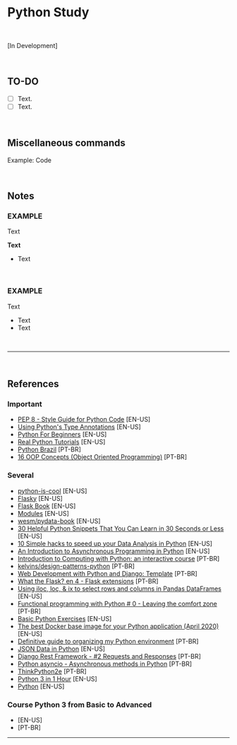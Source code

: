 # Python Study

</br>

[In Development]

</br>

## TO-DO

- [ ] Text.
- [ ] Text.

<br />

## Miscellaneous commands

Example: Code

<br />

## Notes

### EXAMPLE
Text

**Text**
- Text

</br>

### EXAMPLE
Text

- Text
- Text

</br>

***  

</br>
 
## References

### Important

- [PEP 8 - Style Guide for Python Code](https://www.python.org/dev/peps/pep-0008/) [EN-US]
- [Using Python's Type Annotations](https://dev.to/dstarner/using-pythons-type-annotations-4cfe) [EN-US]
- [Python For Beginners](https://www.python.org/about/gettingstarted/) [EN-US]
- [Real Python Tutorials](https://realpython.com/) [EN-US]
- [Python Brazil](https://wiki.python.org.br/PythonBrasil) [PT-BR]
- [16 OOP Concepts (Object Oriented Programming)](https://medium.com/@TDamiao/16-conceitos-poo-programa%C3%A7%C3%A3o-orientada-a-objeto-6cdc72ac3ee2) [PT-BR]

### Several

- [python-is-cool](https://github.com/chiphuyen/python-is-cool) [EN-US]
- [Flasky](https://github.com/miguelgrinberg/flasky) [EN-US]
- [Flask Book](https://www.flaskbook.com/) [EN-US]
- [Modules](https://docs.python.org/3/tutorial/modules.html#tut-packages) [EN-US]
- [wesm/pydata-book](https://github.com/wesm/pydata-book) [EN-US]
- [30 Helpful Python Snippets That You Can Learn in 30 Seconds or Less](https://towardsdatascience.com/30-helpful-python-snippets-that-you-can-learn-in-30-seconds-or-less-69bb49204172) [EN-US]
- [10 Simple hacks to speed up your Data Analysis in Python](https://towardsdatascience.com/10-simple-hacks-to-speed-up-your-data-analysis-in-python-ec18c6396e6b) [EN-US]
- [An Introduction to Asynchronous Programming in Python](https://medium.com/velotio-perspectives/an-introduction-to-asynchronous-programming-in-python-af0189a88bbb) [EN-US]
- [Introduction to Computing with Python: an interactive course](https://panda.ime.usp.br/cc110/static/cc110/index.html) [PT-BR]
- [kelvins/design-patterns-python](https://github.com/kelvins/design-patterns-python) [PT-BR]
- [Web Development with Python and Django: Template](https://pythonacademy.com.br/blog/desenvolvimento-web-com-python-e-django-template) [PT-BR]
- [What the Flask? en 4 - Flask extensions](http://pythonclub.com.br/author/bruno-cezar-rocha.html) [PT-BR]
- [Using iloc, loc, & ix to select rows and columns in Pandas DataFrames](https://www.shanelynn.ie/select-pandas-dataframe-rows-and-columns-using-iloc-loc-and-ix/) [EN-US]
- [Functional programming with Python # 0 - Leaving the comfort zone](http://pythonclub.com.br/progrmacao-funcional-com-python-0.html) [PT-BR]
- [Basic Python Exercises](https://developers.google.com/edu/python/exercises/basic) [EN-US]
- [The best Docker base image for your Python application (April 2020)](https://pythonspeed.com/articles/base-image-python-docker-images/) [EN-US]
- [Definitive guide to organizing my Python environment](https://medium.com/welcome-to-the-django/guia-definitivo-para-organizar-meu-ambiente-python-a16e2479b753) [PT-BR]
- [JSON Data in Python](https://www.datacamp.com/community/tutorials/json-data-python) [EN-US]
- [Django Rest Framework - #2 Requests and Responses](http://pythonclub.com.br/django-rest-framework-requests-responses.html) [PT-BR]
- [Python asyncio - Asynchronous methods in Python](https://blog.nilo.pro.br/posts/2014-06-28-python-asyncio-metodos-assincronos-em-python/) [PT-BR]
- [ThinkPython2e](https://penseallen.github.io/PensePython2e/03-funcoes.html) [PT-BR]
- [Python 3 in 1 Hour](http://xahlee.info/python/python3_basics.html) [EN-US]
- [Python](https://devdocs.io/python~3.7/) [EN-US]
  
### Course Python 3 from Basic to Advanced

- []() [EN-US]
- []() [PT-BR]

***
